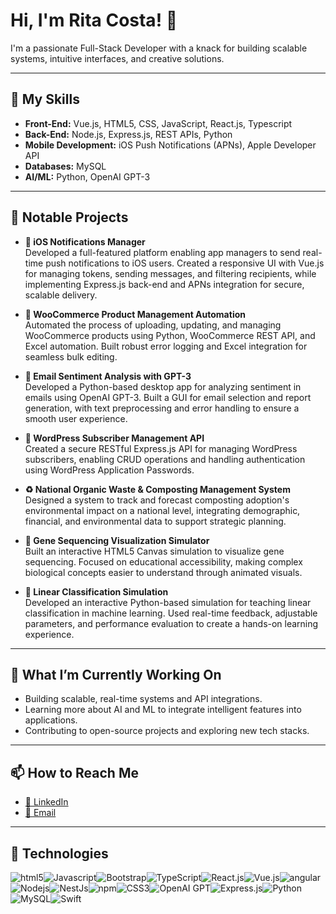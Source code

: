# Hi, I'm Rita Costa! 👋

I'm a passionate Full-Stack Developer with a knack for building scalable systems, intuitive interfaces, and creative solutions.

---

## 🔧 My Skills

- **Front-End:** Vue.js, HTML5, CSS, JavaScript, React.js, Typescript  
- **Back-End:** Node.js, Express.js, REST APIs, Python  
- **Mobile Development:** iOS Push Notifications (APNs), Apple Developer API  
- **Databases:** MySQL  
- **AI/ML:** Python, OpenAI GPT-3  

---

## 🚀 Notable Projects

- **📱 iOS Notifications Manager**  
  Developed a full-featured platform enabling app managers to send real-time push notifications to iOS users. Created a responsive UI with Vue.js for managing tokens, sending messages, and filtering recipients, while implementing Express.js back-end and APNs integration for secure, scalable delivery.

- **🛒 WooCommerce Product Management Automation**  
  Automated the process of uploading, updating, and managing WooCommerce products using Python, WooCommerce REST API, and Excel automation. Built robust error logging and Excel integration for seamless bulk editing.

- **📧 Email Sentiment Analysis with GPT-3**  
  Developed a Python-based desktop app for analyzing sentiment in emails using OpenAI GPT-3. Built a GUI for email selection and report generation, with text preprocessing and error handling to ensure a smooth user experience.

- **🔄 WordPress Subscriber Management API**  
  Created a secure RESTful Express.js API for managing WordPress subscribers, enabling CRUD operations and handling authentication using WordPress Application Passwords.

- **♻️ National Organic Waste & Composting Management System**  
  Designed a system to track and forecast composting adoption's environmental impact on a national level, integrating demographic, financial, and environmental data to support strategic planning.

- **🧬 Gene Sequencing Visualization Simulator**  
  Built an interactive HTML5 Canvas simulation to visualize gene sequencing. Focused on educational accessibility, making complex biological concepts easier to understand through animated visuals.

- **🧠 Linear Classification Simulation**  
  Developed an interactive Python-based simulation for teaching linear classification in machine learning. Used real-time feedback, adjustable parameters, and performance evaluation to create a hands-on learning experience.

---

## 🌱 What I’m Currently Working On

- Building scalable, real-time systems and API integrations.  
- Learning more about AI and ML to integrate intelligent features into applications.  
- Contributing to open-source projects and exploring new tech stacks.

---

## 📫 How to Reach Me

- [🔗 LinkedIn](https://www.linkedin.com/in/ritacosta93/)
- [📧 Email](mailto:rita.dev4u@gmail.com)

---

## 🔧 Technologies

<div style="display: flex; flex-wrap: wrap;">
  <img alt="html5" src="https://img.shields.io/badge/-HTML5-E34F26?style=flat-square&logo=html5&logoColor=white" />
  <img alt="Javascript" src="https://img.shields.io/badge/-javascript-f7df1c?style=flat-square&logo=javascript&logoColor=black" />
  <img alt="Bootstrap" src="https://img.shields.io/badge/-bootstrap-7953b3?style=flat-square&logo=javascript&logoColor=white" />
  <img alt="TypeScript" src="https://img.shields.io/badge/-TypeScript-007ACC?style=flat-square&logo=typescript&logoColor=white" />
  <img alt="React.js" src="https://img.shields.io/badge/React-61DAFB?style=flat-square&logo=react&logoColor=black" />
  <img alt="Vue.js" src="https://img.shields.io/badge/-Vue.js-42b883?style=flat-square&logo=vue.js&logoColor=white" />
  <img alt="angular" src="https://img.shields.io/badge/-Angular-DD0031?style=flat-square&logo=angular&logoColor=white" />
  <img alt="Nodejs" src="https://img.shields.io/badge/-Nodejs-43853d?style=flat-square&logo=Node.js&logoColor=white" />
  <img alt="NestJs" src="https://img.shields.io/badge/-NestJs-ea2845?style=flat-square&logo=nestjs&logoColor=white" />
  <img alt="npm" src="https://img.shields.io/badge/-NPM-CB3837?style=flat-square&logo=npm&logoColor=white" />
  <img alt="CSS3" src="https://img.shields.io/badge/-CSS3-1572B6?style=flat-square&logo=css3&logoColor=white" />
  <img alt="OpenAI GPT" src="https://img.shields.io/badge/OpenAI%20-000000?style=flat-square&logo=openai&logoColor=white" />
  <img alt="Express.js" src="https://img.shields.io/badge/Express.js-000000?style=flat-square&logo=express&logoColor=white" />
  <img alt="Python" src="https://img.shields.io/badge/Python-3776AB?style=flat-square&logo=python&logoColor=white" />
  <img alt="MySQL" src="https://img.shields.io/badge/MySQL-4479A1?style=flat-square&logo=mysql&logoColor=white" />
  <img alt="Swift" src="https://img.shields.io/badge/Swift-F05138?style=flat-square&logo=swift&logoColor=white" />
</div>
